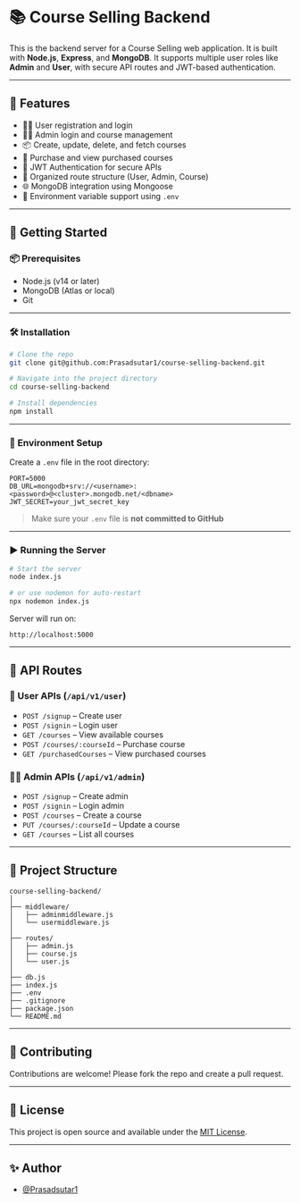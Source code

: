 
# 📚 Course Selling Backend

This is the backend server for a Course Selling web application. It is built with **Node.js**, **Express**, and **MongoDB**. It supports multiple user roles like **Admin** and **User**, with secure API routes and JWT-based authentication.

---

## 🔧 Features

- 🧑‍🎓 User registration and login
- 🧑‍💼 Admin login and course management
- 📦 Create, update, delete, and fetch courses
- 🧾 Purchase and view purchased courses
- 🔐 JWT Authentication for secure APIs
- 📁 Organized route structure (User, Admin, Course)
- 🌐 MongoDB integration using Mongoose
- 🧪 Environment variable support using `.env`

---

## 🚀 Getting Started

### 📦 Prerequisites

- Node.js (v14 or later)
- MongoDB (Atlas or local)
- Git

---

### 🛠️ Installation

```bash
# Clone the repo
git clone git@github.com:Prasadsutar1/course-selling-backend.git

# Navigate into the project directory
cd course-selling-backend

# Install dependencies
npm install
```

---

### 🔐 Environment Setup

Create a `.env` file in the root directory:

```env
PORT=5000
DB_URL=mongodb+srv://<username>:<password>@<cluster>.mongodb.net/<dbname>
JWT_SECRET=your_jwt_secret_key
```

> Make sure your `.env` file is **not committed to GitHub**

---

### ▶️ Running the Server

```bash
# Start the server
node index.js

# or use nodemon for auto-restart
npx nodemon index.js
```

Server will run on:

```
http://localhost:5000
```

---

## 📂 API Routes

### 🧑 User APIs (`/api/v1/user`)

- `POST /signup` – Create user
- `POST /signin` – Login user
- `GET /courses` – View available courses
- `POST /courses/:courseId` – Purchase course
- `GET /purchasedCourses` – View purchased courses

### 🧑‍💼 Admin APIs (`/api/v1/admin`)

- `POST /signup` – Create admin
- `POST /signin` – Login admin
- `POST /courses` – Create a course
- `PUT /courses/:courseId` – Update a course
- `GET /courses` – List all courses

---

## 🧱 Project Structure

```
course-selling-backend/
│
├── middleware/
│   ├── adminmiddleware.js
│   └── usermiddleware.js
│
├── routes/
│   ├── admin.js
│   ├── course.js
│   └── user.js
│
├── db.js
├── index.js
├── .env
├── .gitignore
├── package.json
└── README.md
```

---

## 🤝 Contributing

Contributions are welcome! Please fork the repo and create a pull request.

---

## 📄 License

This project is open source and available under the [MIT License](LICENSE).

---

## ✨ Author

- [@Prasadsutar1](https://github.com/Prasadsutar1)
